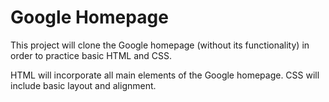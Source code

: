 <h1>Google Homepage</h1>

This project will clone the Google homepage (without its functionality) in order to practice basic HTML and CSS.

HTML will incorporate all main elements of the Google homepage. CSS will include basic layout and alignment.
